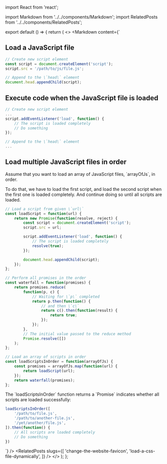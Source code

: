 import React from 'react';

import Markdown from '../../components/Markdown';
import RelatedPosts from '../../components/RelatedPosts';

export default () => {
    return (
<>
<Markdown
    content={`
## Load a JavaScript file

~~~ javascript
// Create new script element
const script = document.createElement('script');
script.src = '/path/to/js/file.js';

// Append to the \`head\` element
document.head.appendChild(script);
~~~

## Execute code when the JavaScript file is loaded

~~~ javascript
// Create new script element
...
script.addEventListener('load', function() {
    // The script is loaded completely
    // Do something
});

// Append to the \`head\` element
...
~~~

## Load multiple JavaScript files in order

Assume that you want to load an array of JavaScript files, \`arrayOfJs\`, in order.

To do that, we have to load the first script, and load the second script when the first one is loaded completely.
And continue doing so until all scripts are loaded.

~~~ javascript
// Load a script from given \`url\`
const loadScript = function(url) {
    return new Promise(function(resolve, reject) {
        const script = document.createElement('script');
        script.src = url;

        script.addEventListener('load', function() {
            // The script is loaded completely
            resolve(true);
        });

        document.head.appendChild(script);
    });
};

// Perform all promises in the order
const waterfall = function(promises) {
    return promises.reduce(
        function(p, c) {
            // Waiting for \`p\` completed
            return p.then(function() {
                // and then \`c\`
                return c().then(function(result) {
                    return true;
                });
            });
        },
        // The initial value passed to the reduce method
        Promise.resolve([])
    );
};

// Load an array of scripts in order
const loadScriptsInOrder = function(arrayOfJs) {
    const promises = arrayOfJs.map(function(url) {
        return loadScript(url);
    });
    return waterfall(promises);
};
~~~

The \`loadScriptsInOrder\` function returns a \`Promise\` indicates whether all scripts are loaded successfully:

~~~ javascript
loadScriptsInOrder([
    '/path/to/file.js',
    '/path/to/another-file.js',
    '/yet/another/file.js',
]).then(function() {
    // All scripts are loaded completely
    // Do something
})
~~~
`}
/>
<RelatedPosts
    slugs={[
        'change-the-website-favicon',
        'load-a-css-file-dynamically',
    ]}
/>
</>
    );
};
